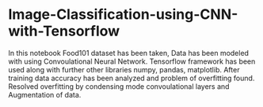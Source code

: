 # Image-Classification-using-CNN-with-Tensorflow
In this notebook Food101 dataset has been taken, Data has been modeled with using Convoulational Neural Network. Tensorflow framework has been used along with further other libraries numpy, pandas, matplotlib.
After training data accuracy has been analyzed and problem of overfitting found.
Resolved overfitting by condensing mode convoulational layers and Augmentation of data.
